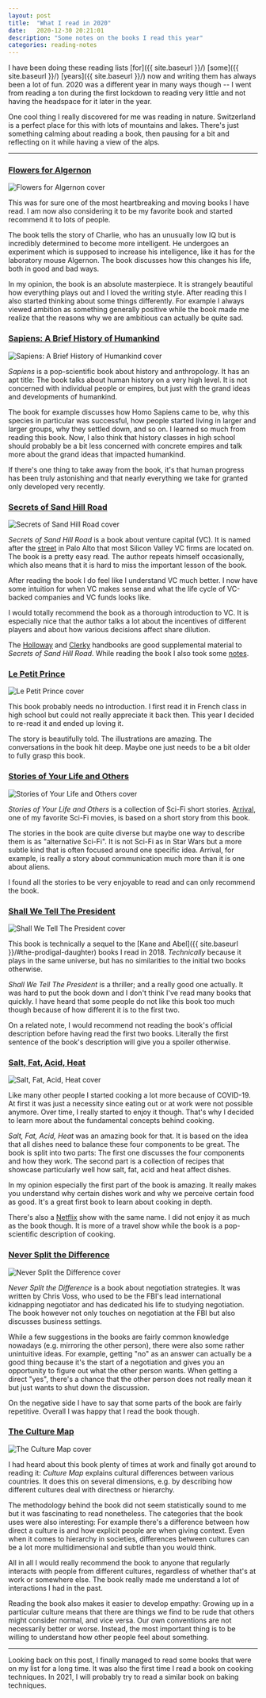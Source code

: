 ```yaml
---
layout: post
title:  "What I read in 2020"
date:   2020-12-30 20:21:01
description: "Some notes on the books I read this year"
categories: reading-notes
---
```


I have been doing these reading lists
[for]({{ site.baseurl }}/)
[some]({{ site.baseurl }}/)
[years]({{ site.baseurl }}/)
now and writing them has always been a lot of fun.
2020 was a different year in many ways though -- I went from reading a ton during the first lockdown to reading very little and not having the headspace for it later in the year.

One cool thing I really discovered for me was reading in nature.
Switzerland is a perfect place for this with lots of mountains and lakes.
There's just something calming about reading a book, then pausing for a bit and reflecting on it while having a view of the alps.

---

### [Flowers for Algernon](https://www.amazon.com/Flowers-Algernon-Daniel-Keyes/dp/015603008X)

![Flowers for Algernon cover](/assets/posts/books-2020/flowers-for-algernon.jpg)

This was for sure one of the most heartbreaking and moving books I have read.
I am now also considering it to be my favorite book and started recommend it to lots of people.

The book tells the story of Charlie, who has an unusually low IQ but is incredibly determined to become more intelligent.
He undergoes an experiment which is supposed to increase his intelligence, like it has for the laboratory mouse Algernon.
The book discusses how this changes his life, both in good and bad ways.

In my opinion, the book is an absolute masterpiece.
It is strangely beautiful how everything plays out and I loved the writing style.
After reading this I also started thinking about some things differently.
For example I always viewed ambition as something generally positive while the book made me realize that the reasons why we are ambitious can actually be quite sad.

### [Sapiens: A Brief History of Humankind](https://www.amazon.com/Sapiens-Humankind-Yuval-Noah-Harari/dp/0062316095)

![Sapiens: A Brief History of Humankind cover](/assets/posts/books-2020/sapiens.jpg)

*Sapiens* is a pop-scientific book about history and anthropology.
It has an apt title: The book talks about human history on a very high level.
It is not concerned with individual people or empires, but just with the grand ideas and developments of humankind.

The book for example discusses how Homo Sapiens came to be, why this species in particular was successful, how people started living in larger and larger groups, why they settled down, and so on.
I learned so much from reading this book.
Now, I also think that history classes in high school should probably be a bit less concerned with concrete empires and talk more about the grand ideas that impacted humankind.

If there's one thing to take away from the book, it's that human progress has been truly astonishing and that nearly everything we take for granted only developed very recently.

### [Secrets of Sand Hill Road](https://www.amazon.com/Secrets-Sand-Hill-Road-Venture/dp/059308358X)

![Secrets of Sand Hill Road cover](/assets/posts/books-2020/sand-hill-road.jpg)

*Secrets of Sand Hill Road* is a book about venture capital (VC).
It is named after the [street](https://en.wikipedia.org/wiki/Sand_Hill_Road) in Palo Alto that most Silicon Valley VC firms are located on.
The book is a pretty easy read.
The author repeats himself occasionally, which also means that it is hard to miss the important lesson of the book.

After reading the book I do feel like I understand VC much better.
I now have some intuition for when VC makes sense and what the life cycle of VC-backed companies and VC funds looks like.

I would totally recommend the book as a thorough introduction to VC.
It is especially nice that the author talks a lot about the incentives of different players and about how various decisions affect share dilution.

The [Holloway](https://www.holloway.com/g/equity-compensation) and [Clerky](https://handbook.clerky.com/) handbooks are good supplemental material to *Secrets of Sand Hill Road*.
While reading the book I also took some [notes](https://github.com/florian/reading-notes/tree/master/books/6_Secrets_of_Sand_Hill_Road).

### [Le Petit Prince](https://en.wikipedia.org/wiki/The_Little_Prince)

![Le Petit Prince cover](/assets/posts/books-2020/le-petit-prince.jpg)

This book probably needs no introduction.
I first read it in French class in high school but could not really appreciate it back then.
This year I decided to re-read it and ended up loving it.

The story is beautifully told.
The illustrations are amazing.
The conversations in the book hit deep.
Maybe one just needs to be a bit older to fully grasp this book.

### [Stories of Your Life and Others](https://www.amazon.com/Stories-Your-Life-Others-Chiang-ebook/dp/B0048EKOP0)

![Stories of Your Life and Others cover](/assets/posts/books-2020/stories-of-your-life.jpg)

*Stories of Your Life and Others* is a collection of Sci-Fi short stories.
[Arrival](https://www.youtube.com/watch?v=tFMo3UJ4B4g), one of my favorite Sci-Fi movies, is based on a short story from this book.

The stories in the book are quite diverse but maybe one way to describe them is as "alternative Sci-Fi".
It is not Sci-Fi as in Star Wars but a more subtle kind that is often focused around one specific idea.
Arrival, for example, is really a story about communication much more than it is one about aliens.

I found all the stories to be very enjoyable to read and can only recommend the book.

### [Shall We Tell The President](https://www.amazon.com/Shall-Tell-President-Kane-Abel-ebook/dp/B004VMWJZW/)

![Shall We Tell The President cover](/assets/posts/books-2020/shall-we-tell-the-president.jpg)

This book is technically a sequel to the [Kane and Abel]({{ site.baseurl }}/#the-prodigal-daughter) books I read in 2018.
*Technically* because it plays in the same universe, but has no similarities to the initial two books otherwise.

*Shall We Tell The President* is a thriller; and a really good one actually.
It was hard to put the book down and I don't think I've read many books that quickly.
I have heard that some people do not like this book too much though because of how different it is to the first two.

On a related note, I would recommend not reading the book's official description before having read the first two books.
Literally the first sentence of the book's description will give you a spoiler otherwise.

### [Salt, Fat, Acid, Heat](https://www.saltfatacidheat.com)

![Salt, Fat, Acid, Heat cover](/assets/posts/books-2020/salt-fat-acid-heat.jpg)

Like many other people I started cooking a lot more because of COVID-19.
At first it was just a necessity since eating out or at work were not possible anymore.
Over time, I really started to enjoy it though.
That's why I decided to learn more about the fundamental concepts behind cooking.

*Salt, Fat, Acid, Heat* was an amazing book for that.
It is based on the idea that all dishes need to balance these four components to be great.
The book is split into two parts: The first one discusses the four components and how they work.
The second part is a collection of recipes that showcase particularly well how salt, fat, acid and heat affect dishes.

In my opinion especially the first part of the book is amazing.
It really makes you understand why certain dishes work and why we perceive certain food as good.
It's a great first book to learn about cooking in depth.

There's also a [Netflix](https://www.netflix.com/title/80198288) show with the same name.
I did not enjoy it as much as the book though.
It is more of a travel show while the book is a pop-scientific description of cooking.

### [Never Split the Difference](https://www.amazon.com/Never-Split-Difference-Negotiating-Depended-ebook/dp/B014DUR7L2)

![Never Split the Difference cover](/assets/posts/books-2020/never-split-the-difference.jpg)

*Never Split the Difference* is a book about negotiation strategies.
It was written by Chris Voss, who used to be the FBI's lead international kidnapping negotiator and has dedicated his life to studying negotiation.
The book however not only touches on negotiation at the FBI but also discusses business settings.

While a few suggestions in the books are fairly common knowledge nowadays (e.g. mirroring the other person), there were also some rather unintuitive ideas.
For example, getting "no" as an answer can actually be a good thing because it's the start of a negotiation and gives you an opportunity to figure out what the other person wants.
When getting a direct "yes", there's a chance that the other person does not really mean it but just wants to shut down the discussion.

On the negative side I have to say that some parts of the book are fairly repetitive.
Overall I was happy that I read the book though.

### [The Culture Map](https://www.amazon.com/Culture-Map-Breaking-Invisible-Boundaries-ebook/dp/B06XCGTKL8)

![The Culture Map cover](/assets/posts/books-2020/culture-map.jpg)

I had heard about this book plenty of times at work and finally got around to reading it:
*Culture Map* explains cultural differences between various countries.
It does this on several dimensions, e.g. by describing how different cultures deal with directness or hierarchy.

The methodology behind the book did not seem statistically sound to me but it was fascinating to read nonetheless.
The categories that the book uses were also interesting: For example there's a difference between how direct a culture is and how explicit people are when giving context.
Even when it comes to hierarchy in societies, differences between cultures can be a lot more multidimensional and subtle than you would think.

All in all I would really recommend the book to anyone that regularly interacts with people from different cultures, regardless of whether that's at work or somewhere else.
The book really made me understand a lot of interactions I had in the past.

Reading the book also makes it easier to develop empathy:
Growing up in a particular culture means that there are things we find to be rude that others might consider normal, and vice versa.
Our own conventions are not necessarily better or worse.
Instead, the most important thing is to be willing to understand how other people feel about something.

---

Looking back on this post, I finally managed to read some books that were on my list for a long time.
It was also the first time I read a book on cooking techniques.
In 2021, I will probably try to read a similar book on baking techniques.
